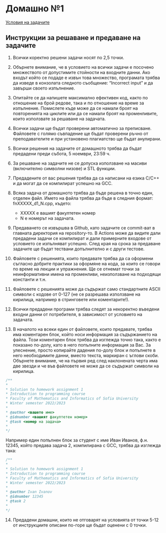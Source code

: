 # Домашно №1
[Условия на задачите](https://docs.google.com/document/d/10Q94Qpb06Sfem3RApajFhBBv6t95eCISxK_MFT_NuWg)
## Инструкции за решаване и предаване на задачите
1. Всички коректно решени задачи носят по 2,5 точки.
2. Обърнете внимание, че в условието на всички задачи е посочено множеството от допустимите стойности на входните данни. Ако входът който се подаде е извън това множество, програмата трябва да изведе в конзолата следното съобщение: “Incorrect input” и да завърши своето изпълнение.
3. Опитайте се да напишете максимално ефективен код, както по отношение на брой редове, така и по отношение на време за изпълнение. Помислете къде може да се намали броят на повторенията на циклите или да се намали броят на променливите, които използвате за решаване на задачата.
4. Всички задачи ще бъдат проверени автоматично за преписване. Файловете с голямо съвпадение ще бъдат проверени ръчно от преподавателите и при установено плагиатство ще бъдат анулирани.
5. Всички решения на задачите от домашното трябва да бъдат предадени преди събота, 
5 ноември, 23:59 ч.
6. За решаване на задачите не се допуска използване на масиви (включително символни низове) и STL функции.
7. Предадените от вас решения трябва да са написани на езика С/С++ и да могат да се компилират успешно на GCC.
8. Всяка задача от домашното трябва да бъде решена в точно един, отделен файл. Името на файла трябва да бъде в следния формат: fnXXXXX_d1_N.cpp, където:
   - XXXXX е вашият факултетен номер
   - N е номерът на задачата.
9. Предаването се извършва в Github, като задачите се commit-ват в главната директория на repository-то. В Actions може да видите дали предадени задачи се компилират и дали примерните входове от условието се изпълняват успешно. След края на срока за предаване задачите ще бъдат тествани допълнително и с други тестове. 

10. Файловете с решенията, които предавате трябва да са оформени съгласно добрите практики за оформяне на кода, за които се говори по време на лекции и упражнения. Ще се отнемат точки за неинформативни имена на променливи, неизползване на подходящи константи и т.н.
11. Файловете с решенията може да съдържат само стандартните ASCII символи с кодове от 0-127 (не се разрешава използване на кирилица, например в стринговете или коментарите!).
12. Всички предадени програми трябва следят за некоректно въведени входни данни от потребителя, в зависимост от условието на задачата.
13. В началото на всеки един от файловете, които предавате, трябва има коментарен блок, който носи информация за съдържанието на файла. Този коментарен блок трябва да изглежда точно така, както е показано по-долу, като в него попълните информация за Вас. За улеснение, просто копирайте дадения по-долу блок и попълнете в него необходимите данни, вместо текста, маркиран с ъглови скоби. Обърнете внимание, че на първия ред след наклонената черта има две звезди и че във файловете не може да се съдържат символи на кирилица.

```cpp
/**
*  
* Solution to homework assignment 1
* Introduction to programming course
* Faculty of Mathematics and Informatics of Sofia University
* Winter semester 2022/2023
*
* @author <вашето име>
* @idnumber <вашият факултетен номер>
* @task <номер на задача>
*
*/
```

Например един попълнен блок за студент с име Иван Иванов, ф.н. 12345, който предава задача 2, компилирана с GCC, трябва да изглежда така:

```cpp
/**
*  
* Solution to homework assignment 1
* Introduction to programming course
* Faculty of Mathematics and Informatics of Sofia University
* Winter semester 2022/2023
*
* @author Ivan Ivanov
* @idnumber 12345
* @task 2
*
*/

```
14. Предадени домашни, които не отговарят на условията от точки 5-12 от инструкциите описани по-горе ще бъдат оценени с 0 точки.
